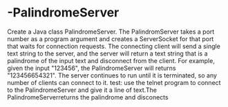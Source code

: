 # -PalindromeServer
Create a Java class PalindromeServer. The PalindromServer takes a port number as a program argument and creates a ServerSocket for that port that waits for connection requests. The connecting client will send a single text string to the server, and the server will return a text string that is a palindrome of the input text and disconnect from the client. For example, given the input "123456", the PalindromeServer will returns "123456654321". The server continues to run until it is terminated, so any number of clients can connect to it.
test: use the telnet program to connect to the PalindromeServer and give it a line of text.The PalindromeServerreturns the palindrome and disconects
